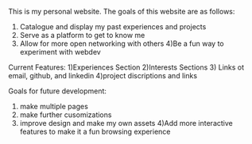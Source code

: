 This is my personal website. 
The goals of this website are as follows:
1) Catalogue and display my past experiences and projects
2) Serve as a platform to get to know me
3) Allow for more open networking with others
4)Be a fun way to experiment with webdev

Current Features:
1)Experiences Section
2)Interests Sections
3) Links ot email, github, and linkedin
4)project discriptions and links 

Goals for future development:
1) make multiple pages
2) make further cusomizations 
3) improve design and make my own assets
4)Add more interactive features to make it a fun browsing experience
